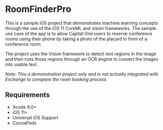 #  RoomFinderPro

This is a sample iOS project that demonstrates machine learning concepts through the use of the iOS 11 CoreML and vision frameworks. The sample use case of the app is to allow Capital One users to reserve conference rooms using their phone by taking a photo of the placard in front of a conference room.

The project uses the Vision framework to detect text regions in the image and then runs those regions through an OCR engine to convert the images into usable text.

*Note: This a demonstration project only and is not actually integrated with Exchange to complete the room booking process*

## Requirements
* Xcode 9.0+
* iOS 11+
* Universal iOS Support
* CocoaPods


